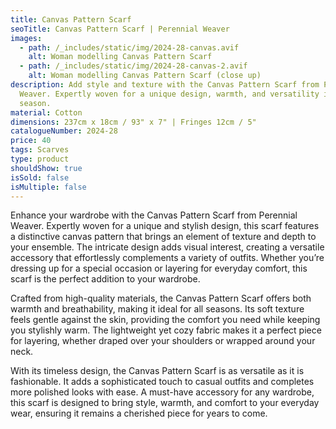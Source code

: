 ```yaml
---
title: Canvas Pattern Scarf
seoTitle: Canvas Pattern Scarf | Perennial Weaver
images:
  - path: /_includes/static/img/2024-28-canvas.avif
    alt: Woman modelling Canvas Pattern Scarf
  - path: /_includes/static/img/2024-28-canvas-2.avif
    alt: Woman modelling Canvas Pattern Scarf (close up)
description: Add style and texture with the Canvas Pattern Scarf from Perennial
  Weaver. Expertly woven for a unique design, warmth, and versatility in any
  season.
material: Cotton
dimensions: 237cm x 18cm / 93" x 7" | Fringes 12cm / 5"
catalogueNumber: 2024-28
price: 40
tags: Scarves
type: product
shouldShow: true
isSold: false
isMultiple: false
---
```

Enhance your wardrobe with the Canvas Pattern Scarf from Perennial Weaver. Expertly woven for a unique and stylish design, this scarf features a distinctive canvas pattern that brings an element of texture and depth to your ensemble. The intricate design adds visual interest, creating a versatile accessory that effortlessly complements a variety of outfits. Whether you’re dressing up for a special occasion or layering for everyday comfort, this scarf is the perfect addition to your wardrobe.

Crafted from high-quality materials, the Canvas Pattern Scarf offers both warmth and breathability, making it ideal for all seasons. Its soft texture feels gentle against the skin, providing the comfort you need while keeping you stylishly warm. The lightweight yet cozy fabric makes it a perfect piece for layering, whether draped over your shoulders or wrapped around your neck.

With its timeless design, the Canvas Pattern Scarf is as versatile as it is fashionable. It adds a sophisticated touch to casual outfits and completes more polished looks with ease. A must-have accessory for any wardrobe, this scarf is designed to bring style, warmth, and comfort to your everyday wear, ensuring it remains a cherished piece for years to come.
